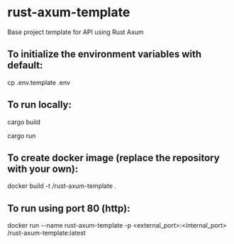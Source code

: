 # rust-axum-template

Base project template for API using Rust Axum

## To initialize the environment variables with default:

cp .env.template .env

## To run locally:

cargo build

cargo run

## To create docker image (replace the repository with your own):

docker build -t <repository>/rust-axum-template .

## To run using port 80 (http):

docker run --name rust-axum-template -p <external_port>:<internal_port> <repository>/rust-axum-template:latest
